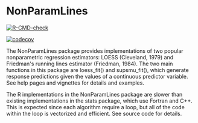 # NonParamLines

<!-- badges: start -->
[![R-CMD-check](https://github.com/nhart985/NonParamLines/workflows/R-CMD-check/badge.svg)](https://github.com/nhart985/NonParamLines/actions)

[![codecov](https://codecov.io/gh/nhart985/NonParamLines/branch/main/graph/badge.svg?token=HY81882KXH)](https://codecov.io/gh/nhart985/NonParamLines)
<!-- badges: end -->


The NonParamLines package provides implementations of two popular nonparametric regression estimators: LOESS (Cleveland, 1979) and Friedman's running lines estimator (Friedman, 1984). The two main functions in this package are loess_fit() and supsmu_fit(), which generate response predictions given the values of a continuous predictor variable. See help pages and vignettes for details and examples. 

The R implementations in the NonParamLines package are slower than existing implementations in the stats package, which use Fortran and C++. This is expected since each algorithm require a loop, but all of the code within the loop is vectorized and efficient. See source code for details. 








